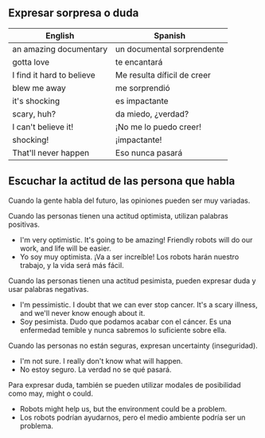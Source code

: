 ## Expresar sorpresa o duda

|English|Spanish|
|---|---|
| an amazing documentary| un documental sorprendente|
| gotta love| te encantará|
| I find it hard to believe| Me resulta díficil de creer|
| blew me away| me sorprendió|
| it's shocking| es impactante|
| scary, huh?| da miedo, ¿verdad?|
| I can't believe it! | ¡No me lo puedo creer!|
| shocking! | ¡impactante!
| That'll never happen| Eso nunca pasará|


## Escuchar la actitud de las persona que habla

Cuando la gente habla del futuro, las opiniones pueden ser muy variadas.

Cuando las personas tienen una actitud optimista, utilizan palabras positivas.

- I'm very optimistic. It's going to be amazing! Friendly robots will do our work, and life will be easier.
- Yo soy muy optimista. ¡Va a ser increíble! Los robots harán nuestro trabajo, y la vida será más fácil.

Cuando las personas tienen una actitud pesimista, pueden expresar duda y usar palabras negativas.

- I'm pessimistic. I doubt that we can ever stop cancer. It's a scary illness, and we'll never know enough about it.	
- Soy pesimista. Dudo que podamos acabar con el cáncer. Es una enfermedad temible y nunca sabremos lo suficiente sobre ella.

Cuando las personas no están seguras, expresan uncertainty (inseguridad).

- I'm not sure. I really don't know what will happen.	
- No estoy seguro. La verdad no se qué pasará.

Para expresar duda, también se pueden utilizar modales de posibilidad como may, might o could.

- Robots might help us, but the environment could be a problem.	
- Los robots podrían ayudarnos, pero el medio ambiente podría ser un problema.

 

